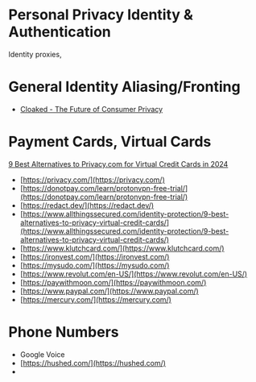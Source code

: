 # Personal Privacy Identity & Authentication

Identity proxies, 

# General Identity Aliasing/Fronting

- [Cloaked - The Future of Consumer Privacy](https://www.cloaked.app/)

# Payment Cards, Virtual Cards

[9 Best Alternatives to Privacy.com for Virtual Credit Cards in 2024](https://www.allthingssecured.com/identity-protection/9-best-alternatives-to-privacy-virtual-credit-cards/)

- [https://privacy.com/](https://privacy.com/)
- [https://donotpay.com/learn/protonvpn-free-trial/](https://donotpay.com/learn/protonvpn-free-trial/)
- [https://redact.dev/](https://redact.dev/)
- [https://www.allthingssecured.com/identity-protection/9-best-alternatives-to-privacy-virtual-credit-cards/](https://www.allthingssecured.com/identity-protection/9-best-alternatives-to-privacy-virtual-credit-cards/)
- [https://www.klutchcard.com/](https://www.klutchcard.com/)
- [https://ironvest.com/](https://ironvest.com/)
- [https://mysudo.com/](https://mysudo.com/)
- [https://www.revolut.com/en-US/](https://www.revolut.com/en-US/)
- [https://paywithmoon.com/](https://paywithmoon.com/)
- [https://www.paypal.com/](https://www.paypal.com/)
- [https://mercury.com/](https://mercury.com/)

# Phone Numbers

- Google Voice
- [https://hushed.com/](https://hushed.com/)
-